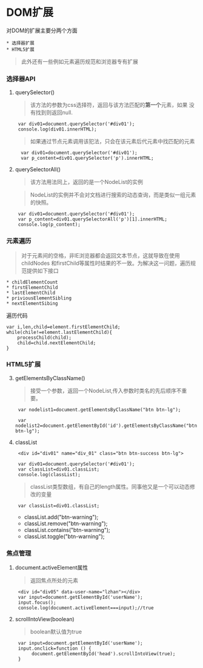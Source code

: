 DOM扩展
=====
对DOM的扩展主要分两个方面

    * 选择器扩展
    * HTML5扩展

>此外还有一些例如元素遍历规范和浏览器专有扩展

### 选择器API

1. querySelector()

    >该方法的参数为css选择符，返回与该方法匹配的**第一个**元素，如果
    没有找到则返回null.

        var div01=document.querySelector('#div01');
        console.log(div01.innerHTML);

    >如果通过节点元素调用该犯法，只会在该元素后代元素中找匹配的元素

         var div01=document.querySelector('#div01');
         var p_content=div01.querySelector('p').innerHTML;

2. querySelectorAll()

    >该方法用法同上，返回的是一个NodeList的实例

    >NodeList的实例并不会对文档进行搜索的动态查询，而是类似一组元素
    的快照。

        var div01=document.querySelector('#div01');
        var p_content=div01.querySelectorAll('p')[1].innerHTML;
        console.log(p_content);

### 元素遍历

 >对于元素间的空格，非IE浏览器都会返回文本节点，这就导致在使用childNodes
 和firstChild等属性时结果的不一致。为解决这一问题，遍历规范提供如下接口

    * childElementCount
    * firstElementChild
    * lastElementChild
    * priviousElementSibling
    * nextElementSibing

 遍历代码

    var i,len,child=element.firstElementChild;
    while(chile!=element.lastElementChild){
        processChild(child);
        child=child.nextElementChild;
    }

### HTML5扩展

3. getElementsByClassName()

    >接受一个参数，返回一个NodeList,传入参数时类名的先后顺序不重要。

        var nodelist1=document.getElementsByClassName("btn btn-lg");

        var nodelist2=document.getElementById('id').getElementsByClassName("btn btn-lg");

4. classList

        <div id="div01" name="div_01" class="btn btn-success btn-lg">

        var div01=document.querySelector('#div01');
        var classList=div01.classList;
        console.log(classList);
    >classList类型数组，有自己的length属性。同事他又是一个可以动态修改的变量

        var classList=div01.classList;

    * classList.add("btn-warning");
    * classList.remove("btn-warning");
    * classList.contains("btn-warning");
    * classList.toggle("btn-warning");


### 焦点管理

1. document.activeElement属性
    >返回焦点所处的元素

        <div id="div05" data-user-name="lzhan"></div>
        var input=document.getElementById('userName');
        input.focus();
        console.log(document.activeElement===input);//true
2. scrollIntoView(boolean)
    >boolean默认值为true

        var input=document.getElementById('userName');
        input.onclick=function () {
             document.getElementById('head').scrollIntoView(true);
        }